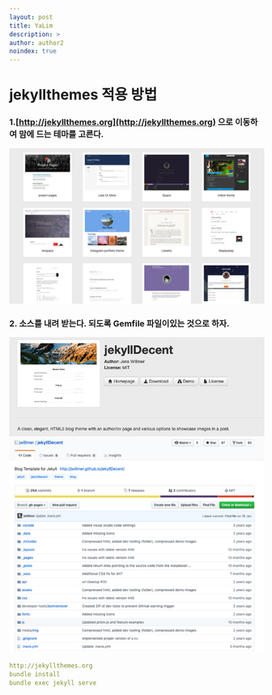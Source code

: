 ```yaml
---
layout: post
title: YaLim
description: >
author: author2
noindex: true
---
```



# jekyllthemes 적용 방법

### 1.[http://jekyllthemes.org](http://jekyllthemes.org) 으로 이동하여 맘에 드는 테마를 고른다.
![logo](/assets/img/post/20180426/1.png) 


### 2. 소스를 내려 받는다. 되도록 Gemfile 파일이있는 것으로 하자.
![logo](/assets/img/post/20180426/2.png)
![logo](/assets/img/post/20180426/3.png)

 
~~~yml
http://jekyllthemes.org  
bundle install
bundle exec jekyll serve 
~~~



